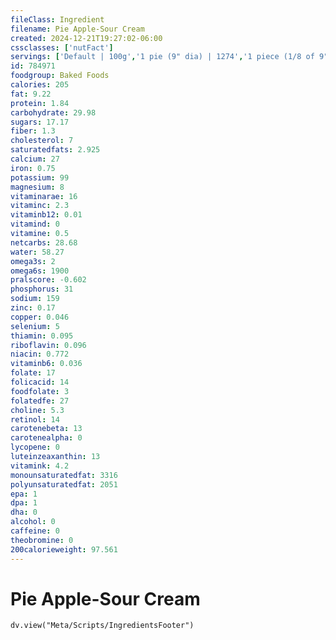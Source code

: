 ```yaml
---
fileClass: Ingredient
filename: Pie Apple-Sour Cream
created: 2024-12-21T19:27:02-06:00
cssclasses: ['nutFact']
servings: ['Default | 100g','1 pie (9" dia) | 1274','1 piece (1/8 of 9" dia) | 159','1 surface inch | 20']
id: 784971
foodgroup: Baked Foods
calories: 205
fat: 9.22
protein: 1.84
carbohydrate: 29.98
sugars: 17.17
fiber: 1.3
cholesterol: 7
saturatedfats: 2.925
calcium: 27
iron: 0.75
potassium: 99
magnesium: 8
vitaminarae: 16
vitaminc: 2.3
vitaminb12: 0.01
vitamind: 0
vitamine: 0.5
netcarbs: 28.68
water: 58.27
omega3s: 2
omega6s: 1900
pralscore: -0.602
phosphorus: 31
sodium: 159
zinc: 0.17
copper: 0.046
selenium: 5
thiamin: 0.095
riboflavin: 0.096
niacin: 0.772
vitaminb6: 0.036
folate: 17
folicacid: 14
foodfolate: 3
folatedfe: 27
choline: 5.3
retinol: 14
carotenebeta: 13
carotenealpha: 0
lycopene: 0
luteinzeaxanthin: 13
vitamink: 4.2
monounsaturatedfat: 3316
polyunsaturatedfat: 2051
epa: 1
dpa: 1
dha: 0
alcohol: 0
caffeine: 0
theobromine: 0
200calorieweight: 97.561
---
```


# Pie Apple-Sour Cream

```dataviewjs
dv.view("Meta/Scripts/IngredientsFooter")
```